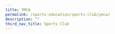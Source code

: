 ```yaml
---
title: YMCA
permalink: /sports-education/sports-club/ymca/
description: ""
third_nav_title: Sports Club
---
```


